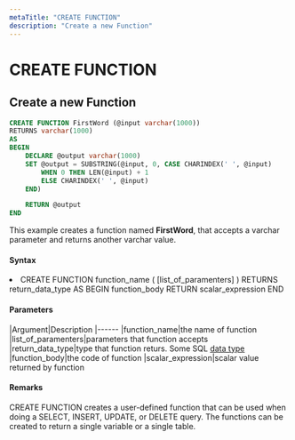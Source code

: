 ```yaml
---
metaTitle: "CREATE FUNCTION"
description: "Create a new Function"
---
```


# CREATE FUNCTION



## Create a new Function


```sql
CREATE FUNCTION FirstWord (@input varchar(1000))
RETURNS varchar(1000)
AS
BEGIN
    DECLARE @output varchar(1000)
    SET @output = SUBSTRING(@input, 0, CASE CHARINDEX(' ', @input)
        WHEN 0 THEN LEN(@input) + 1
        ELSE CHARINDEX(' ', @input)
    END)

    RETURN @output
END

```

This example creates a function named **FirstWord**, that accepts a varchar parameter and returns another varchar value.



#### Syntax


<li>CREATE FUNCTION function_name ( [list_of_paramenters] ) RETURNS return_data_type
AS
BEGIN
function_body
RETURN scalar_expression
END</li>



#### Parameters


|Argument|Description
|------
|function_name|the name of function
|list_of_paramenters|parameters that function accepts
|return_data_type|type that function returs. Some SQL [data type](http://www.w3schools.com/sql/sql_datatypes_general.asp)
|function_body|the code of function
|scalar_expression|scalar value returned by function



#### Remarks


CREATE FUNCTION creates a user-defined function that can be used when doing a SELECT, INSERT, UPDATE, or DELETE query. The functions can be created to return a single variable or a single table.


